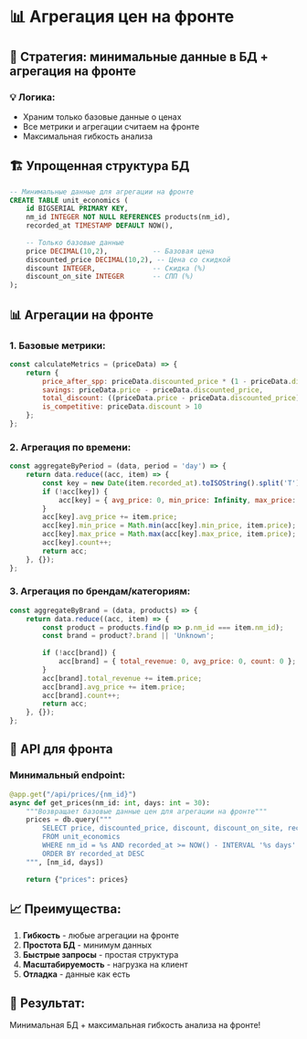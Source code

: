 # 📊 Агрегация цен на фронте

## 🎯 Стратегия: минимальные данные в БД + агрегация на фронте

### 💡 Логика:
- Храним только базовые данные о ценах
- Все метрики и агрегации считаем на фронте
- Максимальная гибкость анализа

## 🏗️ Упрощенная структура БД

```sql
-- Минимальные данные для агрегации на фронте
CREATE TABLE unit_economics (
    id BIGSERIAL PRIMARY KEY,
    nm_id INTEGER NOT NULL REFERENCES products(nm_id),
    recorded_at TIMESTAMP DEFAULT NOW(),
    
    -- Только базовые данные
    price DECIMAL(10,2),           -- Базовая цена
    discounted_price DECIMAL(10,2), -- Цена со скидкой
    discount INTEGER,              -- Скидка (%)
    discount_on_site INTEGER       -- СПП (%)
);
```

## 📊 Агрегации на фронте

### 1. Базовые метрики:
```javascript
const calculateMetrics = (priceData) => {
    return {
        price_after_spp: priceData.discounted_price * (1 - priceData.discount_on_site / 100),
        savings: priceData.price - priceData.discounted_price,
        total_discount: ((priceData.price - priceData.discounted_price) / priceData.price) * 100,
        is_competitive: priceData.discount > 10
    };
};
```

### 2. Агрегация по времени:
```javascript
const aggregateByPeriod = (data, period = 'day') => {
    return data.reduce((acc, item) => {
        const key = new Date(item.recorded_at).toISOString().split('T')[0];
        if (!acc[key]) {
            acc[key] = { avg_price: 0, min_price: Infinity, max_price: 0, count: 0 };
        }
        acc[key].avg_price += item.price;
        acc[key].min_price = Math.min(acc[key].min_price, item.price);
        acc[key].max_price = Math.max(acc[key].max_price, item.price);
        acc[key].count++;
        return acc;
    }, {});
};
```

### 3. Агрегация по брендам/категориям:
```javascript
const aggregateByBrand = (data, products) => {
    return data.reduce((acc, item) => {
        const product = products.find(p => p.nm_id === item.nm_id);
        const brand = product?.brand || 'Unknown';
        
        if (!acc[brand]) {
            acc[brand] = { total_revenue: 0, avg_price: 0, count: 0 };
        }
        acc[brand].total_revenue += item.price;
        acc[brand].avg_price += item.price;
        acc[brand].count++;
        return acc;
    }, {});
};
```

## 🚀 API для фронта

### Минимальный endpoint:
```python
@app.get("/api/prices/{nm_id}")
async def get_prices(nm_id: int, days: int = 30):
    """Возвращает базовые данные цен для агрегации на фронте"""
    prices = db.query("""
        SELECT price, discounted_price, discount, discount_on_site, recorded_at
        FROM unit_economics 
        WHERE nm_id = %s AND recorded_at >= NOW() - INTERVAL '%s days'
        ORDER BY recorded_at DESC
    """, [nm_id, days])
    
    return {"prices": prices}
```

## 📈 Преимущества:

1. **Гибкость** - любые агрегации на фронте
2. **Простота БД** - минимум данных
3. **Быстрые запросы** - простая структура
4. **Масштабируемость** - нагрузка на клиент
5. **Отладка** - данные как есть

## 🎯 Результат:
Минимальная БД + максимальная гибкость анализа на фронте!
